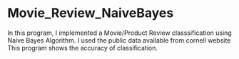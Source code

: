 Movie_Review_NaiveBayes
=======================
In this program, I implemented a Movie/Product Review classsification using Naive Bayes Algorithm.
I used the public data available from cornell website 
This program shows the accuracy of classification.
